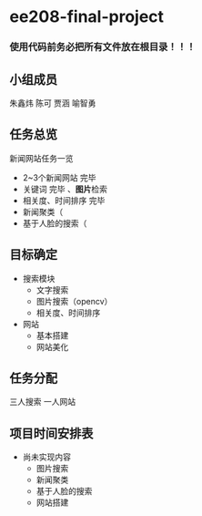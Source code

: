 # ee208-final-project
### 使用代码前务必把所有文件放在根目录！！！
## 小组成员
朱鑫炜 陈可 贾涵 喻智勇
## 任务总览
新闻网站任务一览
- 2~3个新闻网站 完毕
- 关键词 完毕 、**图片**检索
- 相关度、时间排序 完毕
- 新闻聚类（
- 基于人脸的搜索（

## 目标确定
- 搜索模块
  + 文字搜索
  + 图片搜索（opencv）
  + 相关度、时间排序
- 网站
  + 基本搭建
  + 网站美化

## 任务分配
<!-- - 朱鑫炜：人脸识别
- 陈可：爬虫，关键词搜索，时间、相关度排序，图片搜索
- 贾涵：新闻聚类
- 喻智勇：网站搭建\ -->
三人搜索 一人网站


## 项目时间安排表
- 尚未实现内容
  + 图片搜索
  + 新闻聚类
  + 基于人脸的搜索
  + 网站搭建
